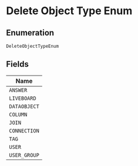 
# Delete Object Type Enum

## Enumeration

`DeleteObjectTypeEnum`

## Fields

| Name |
|  --- |
| `ANSWER` |
| `LIVEBOARD` |
| `DATAOBJECT` |
| `COLUMN` |
| `JOIN` |
| `CONNECTION` |
| `TAG` |
| `USER` |
| `USER_GROUP` |

